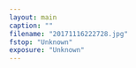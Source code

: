 ```yaml
---
layout: main
caption: ""
filename: "20171116222728.jpg"
fstop: "Unknown"
exposure: "Unknown"
---
```


